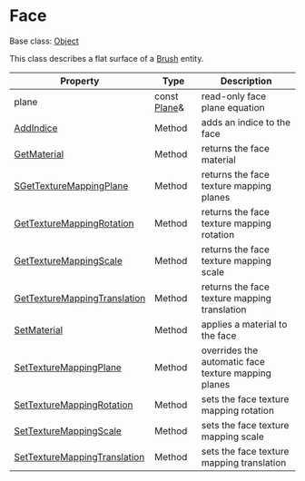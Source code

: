 # Face

Base class: [Object](Object.md)

This class describes a flat surface of a [Brush](Brush.md) entity.

| Property | Type | Description |
|---|---|---|
| plane | const [Plane](Plane)& | read-only face plane equation |
| [AddIndice](Face_AddIndice.md) | Method | adds an indice to the face |
| [GetMaterial](Face_GetMaterial.md) | Method | returns the face material |
| [SGetTextureMappingPlane](Face_GetTextureMappingPlane.md) | Method | returns the face texture mapping planes |
| [GetTextureMappingRotation](Face_GetTextureMappingRotation.md) | Method | returns the face texture mapping rotation |
| [GetTextureMappingScale](Face_GetTextureMappingScale.md) | Method | returns the face texture mapping scale |
| [GetTextureMappingTranslation](Face_GetTextureMappingTranslation.md) | Method | returns the face texture mapping translation |
| [SetMaterial](Face_SetMaterial.md) | Method | applies a material to the face |
| [SetTextureMappingPlane](Face_SetTextureMappingPlane.md) | Method | overrides the automatic face texture mapping planes |
| [SetTextureMappingRotation](Face_SetTextureMappingRotation.md) | Method | sets the face texture mapping rotation |
| [SetTextureMappingScale](Face_SetTextureMappingScale.md) | Method | sets the face texture mapping scale |
| [SetTextureMappingTranslation](Face_SetTextureMappingTranslation.md) | Method | sets the face texture mapping translation |
